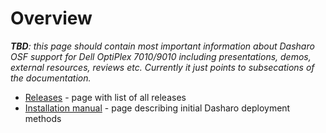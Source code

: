 # Overview

_**TBD**: this page should contain most important information about Dasharo OSF
support for Dell OptiPlex 7010/9010 including presentations, demos, external
resources, reviews etc. Currently it just points to subsecations of the
documentation._

* [Releases](releases.md) - page with list of all releases
* [Installation manual](installation-manual.md) - page describing initial Dasharo deployment methods
